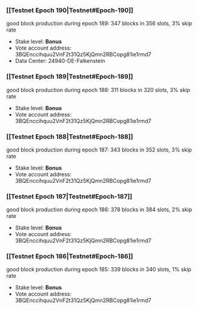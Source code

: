 ### [[Testnet Epoch 190|Testnet#Epoch-190]]
good block production during epoch 189: 347 blocks in 356 slots, 3% skip rate
* Stake level: **Bonus**
* Vote account address: 3BQEnccihquu2VnF2t31Qz5KjQmn2RBCopg81ie1rmd7
* Data Center: 24940-DE-Falkenstein
### [[Testnet Epoch 189|Testnet#Epoch-189]]
good block production during epoch 188: 311 blocks in 320 slots, 3% skip rate
* Stake level: **Bonus**
* Vote account address: 3BQEnccihquu2VnF2t31Qz5KjQmn2RBCopg81ie1rmd7
### [[Testnet Epoch 188|Testnet#Epoch-188]]
good block production during epoch 187: 343 blocks in 352 slots, 3% skip rate
* Stake level: **Bonus**
* Vote account address: 3BQEnccihquu2VnF2t31Qz5KjQmn2RBCopg81ie1rmd7
### [[Testnet Epoch 187|Testnet#Epoch-187]]
good block production during epoch 186: 378 blocks in 384 slots, 2% skip rate
* Stake level: **Bonus**
* Vote account address: 3BQEnccihquu2VnF2t31Qz5KjQmn2RBCopg81ie1rmd7
### [[Testnet Epoch 186|Testnet#Epoch-186]]
good block production during epoch 185: 339 blocks in 340 slots, 1% skip rate
* Stake level: **Bonus**
* Vote account address: 3BQEnccihquu2VnF2t31Qz5KjQmn2RBCopg81ie1rmd7